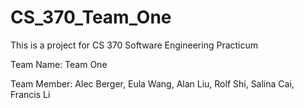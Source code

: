 # CS_370_Team_One

This is a project for CS 370 Software Engineering Practicum

Team Name: Team One

Team Member: Alec Berger, Eula Wang, Alan Liu, Rolf Shi, Salina Cai, Francis Li
